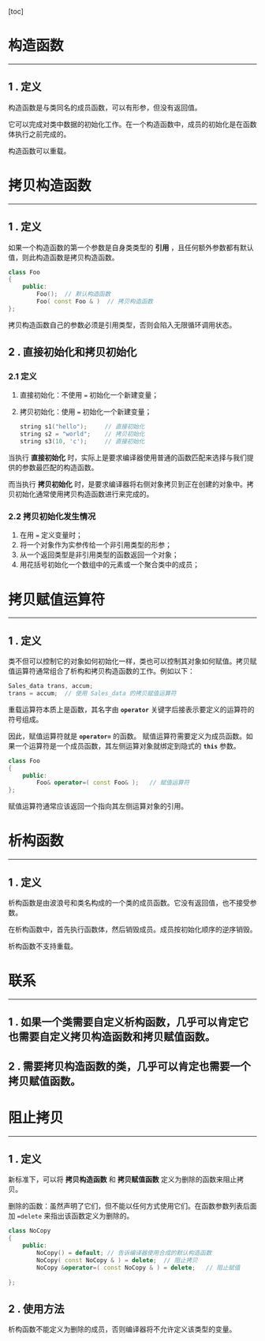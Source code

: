 [toc]

# 构造函数

----



## 1 . 定义

构造函数是与类同名的成员函数，可以有形参，但没有返回值。

它可以完成对类中数据的初始化工作。在一个构造函数中，成员的初始化是在函数体执行之前完成的。

构造函数可以重载。

# 拷贝构造函数

---



## 1 . 定义

如果一个构造函数的第一个参数是自身类类型的 **引用** ，且任何额外参数都有默认值，则此构造函数是拷贝构造函数。

```c++
class Foo
{
	public:
		Foo();	// 默认构造函数	
		Foo( const Foo & )	// 拷贝构造函数
};
```

拷贝构造函数自己的参数必须是引用类型，否则会陷入无限循环调用状态。

## 2 . 直接初始化和拷贝初始化

### 2.1  定义 

1.  直接初始化：不使用 `=` 初始化一个新建变量；

2.  拷贝初始化：使用 `=` 初始化一个新建变量；

    ```c++
    string s1("hello");		// 直接初始化
    string s2 = "world";	// 拷贝初始化
    string s3(10, 'c');		// 直接初始化
    ```

当执行 **直接初始化** 时，实际上是要求编译器使用普通的函数匹配来选择与我们提供的参数最匹配的构造函数。

而当执行 **拷贝初始化** 时，是要求编译器将右侧对象拷贝到正在创建的对象中。拷贝初始化通常使用拷贝构造函数进行来完成的。

### 2.2  拷贝初始化发生情况

1.  在用 `=` 定义变量时；
2.  将一个对象作为实参传给一个非引用类型的形参；
3.  从一个返回类型是非引用类型的函数返回一个对象；
4.  用花括号初始化一个数组中的元素或一个聚合类中的成员；

# 拷贝赋值运算符

---



## 1 . 定义

类不但可以控制它的对象如何初始化一样，类也可以控制其对象如何赋值。拷贝赋值运算符通常组合了析构和拷贝构造函数的工作。例如以下：

```c++
Sales_data trans, accum;
trans = accum;	// 使用 Sales_data 的拷贝赋值运算符
```

重载运算符本质上是函数，其名字由 **`operator`** 关键字后接表示要定义的运算符的符号组成。

因此，赋值运算符就是 **`operator=`** 的函数。 赋值运算符需要定义为成员函数。如果一个运算符是一个成员函数，其左侧运算对象就绑定到隐式的 **`this`** 参数。

```c++
class Foo
{
	public:
		Foo& operator=( const Foo& );	// 赋值运算符
};
```

赋值运算符通常应该返回一个指向其左侧运算对象的引用。

# 析构函数

---



## 1 . 定义

析构函数是由波浪号和类名构成的一个类的成员函数。它没有返回值，也不接受参数。

在析构函数中，首先执行函数体，然后销毁成员。成员按初始化顺序的逆序销毁。

析构函数不支持重载。

# 联系

---



## 1 . 如果一个类需要自定义析构函数，几乎可以肯定它也需要自定义拷贝构造函数和拷贝赋值函数。

## 2 . 需要拷贝构造函数的类，几乎可以肯定也需要一个拷贝赋值函数。

# 阻止拷贝

---

## 1 . 定义

新标准下，可以将 **拷贝构造函数** 和 **拷贝赋值函数** 定义为删除的函数来阻止拷贝。

删除的函数：虽然声明了它们，但不能以任何方式使用它们。在函数参数列表后面加 `=delete` 来指出该函数定义为删除的。

```c++
class NoCopy
{
	public:
    	NoCopy() = default;	// 告诉编译器使用合成的默认构造函数
    	NoCopy( const NoCopy & ) = delete;	// 阻止拷贝
    	NoCopy &operator=( const NoCopy & ) = delete;	// 阻止赋值
    
};
```

## 2 . 使用方法

析构函数不能定义为删除的成员，否则编译器将不允许定义该类型的变量。



